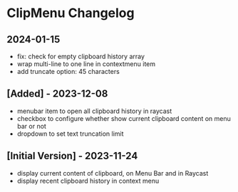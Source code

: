 # ClipMenu Changelog

## 2024-01-15
- fix: check for empty clipboard history array
- wrap multi-line to one line in contextmenu item
- add truncate option: 45 characters

## [Added] - 2023-12-08

- menubar item to open all clipboard history in raycast
- checkbox to configure whether show current clipboard content on menu bar or not
- dropdown to set text truncation limit

## [Initial Version] - 2023-11-24

- display current content of clipboard, on Menu Bar and in Raycast
- display recent clipboard history in context menu
